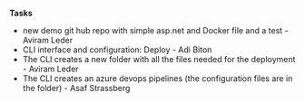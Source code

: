 **Tasks**

- new demo git hub repo with simple asp.net and Docker file and a test - Aviram Leder
- CLI interface and configuration: Deploy - Adi Biton
- The CLI creates a new folder with all the files needed for the deployment - Aviram Leder
- The CLI creates an azure devops pipelines (the configuration files are in the folder) - Asaf Strassberg
